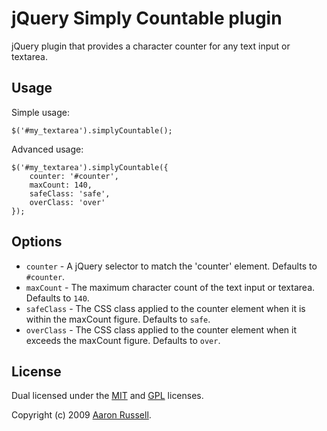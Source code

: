 # jQuery Simply Countable plugin

jQuery plugin that provides a character counter for any text input or textarea.

## Usage

Simple usage:

    $('#my_textarea').simplyCountable();

Advanced usage:

    $('#my_textarea').simplyCountable({
        counter: '#counter',
        maxCount: 140,
        safeClass: 'safe',
        overClass: 'over'
    });

## Options

* `counter` - A jQuery selector to match the 'counter' element. Defaults to `#counter`.
* `maxCount` - The maximum character count of the text input or textarea. Defaults to `140`.
* `safeClass` - The CSS class applied to the counter element when it is within the maxCount figure. Defaults to `safe`.
* `overClass` - The CSS class applied to the counter element when it exceeds the maxCount figure. Defaults to `over`.

## License

Dual licensed under the [MIT](http://www.opensource.org/licenses/mit-license.php) and [GPL](http://www.opensource.org/licenses/gpl-license.php) licenses.

Copyright (c) 2009 [Aaron Russell](http://www.aaronrussell.co.uk).